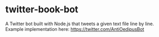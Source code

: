 # twitter-book-bot
A Twitter bot built with Node.js that tweets a given text file line by line.
Example implementation here: https://twitter.com/AntiOedipusBot
